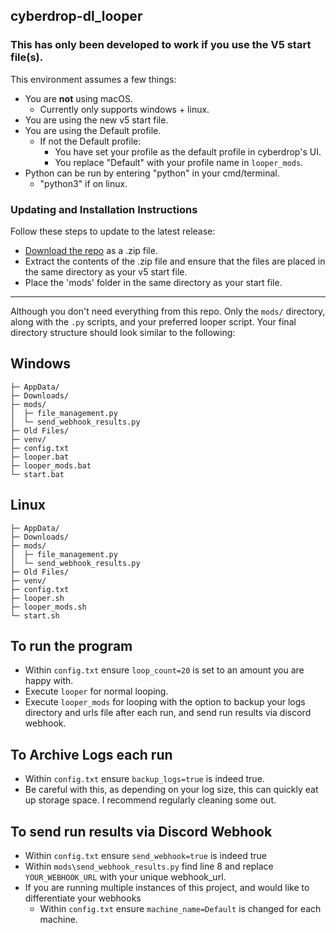 ## cyberdrop-dl_looper

### This has only been developed to work if you use the V5 start file(s).

This environment assumes a few things:
- You are **not** using macOS.
  - Currently only supports windows + linux.
- You are using the new v5 start file.
- You are using the Default profile.
  - If not the Default profile:
    - You have set your profile as the default profile in cyberdrop's UI.
    - You replace "Default" with your profile name in `looper_mods`.
- Python can be run by entering "python" in your cmd/terminal.
  - "python3" if on linux.

### Updating and Installation Instructions

Follow these steps to update to the latest release:

* [Download the repo](https://github.com/n30liberal/cyberdrop-dl_looper/archive/refs/heads/main.zip) as a .zip file.
* Extract the contents of the .zip file and ensure that the files are placed in the same directory as your v5 start file.
* Place the 'mods' folder in the same directory as your start file.

---

Although you don't need everything from this repo. Only the `mods/` directory, along with the `.py` scripts, and your preferred looper script.
Your final directory structure should look similar to the following:

## Windows
```
├─ AppData/
├─ Downloads/
├─ mods/
│  ├─ file_management.py
│  └─ send_webhook_results.py
├─ Old Files/
├─ venv/
├─ config.txt
├─ looper.bat
├─ looper_mods.bat
└─ start.bat
```

## Linux
```
├─ AppData/
├─ Downloads/
├─ mods/
│  ├─ file_management.py
│  └─ send_webhook_results.py
├─ Old Files/
├─ venv/
├─ config.txt
├─ looper.sh
├─ looper_mods.sh
└─ start.sh
```

## To run the program

- Within `config.txt` ensure `loop_count=20` is set to an amount you are happy with.
- Execute `looper` for normal looping.
- Execute `looper_mods` for looping with the option to backup your logs directory and urls file after each run, and send run results via discord webhook.

## To Archive Logs each run
- Within `config.txt` ensure `backup_logs=true` is indeed true.
- Be careful with this, as depending on your log size, this can quickly eat up storage space. I recommend regularly cleaning some out.

## To send run results via Discord Webhook
- Within `config.txt` ensure `send_webhook=true` is indeed true
- Within `mods\send_webhook_results.py` find line 8 and replace `YOUR_WEBHOOK_URL` with your unique webhook_url.
- If you are running multiple instances of this project, and would like to differentiate your webhooks
  - Within `config.txt` ensure `machine_name=Default` is changed for each machine.
